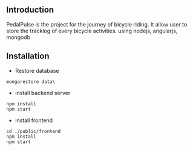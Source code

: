 ## Introduction

PedalPulse is the project for the journey of bicycle riding. It allow user to store the tracklog of every bicycle activities.
using nodejs, angularjs, mongodb

## Installation

* Restore database
```
mongorestore data\
```

* install backend server
```
npm install
npm start
```

* install frontend
```
cd ./public/frontend
npm install
npm start
```

